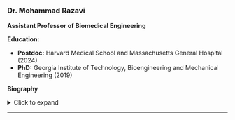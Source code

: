 ### Dr. Mohammad Razavi

**Assistant Professor of Biomedical Engineering**

**Education:**

- **Postdoc:** Harvard Medical School and Massachusetts General Hospital (2024)
- **PhD:** Georgia Institute of Technology, Bioengineering and Mechanical Engineering (2019)

**Biography**

<details> <summary>Click to expand</summary> Dr. Mohammad Razavi, Ph.D., is an Assistant Professor in the Department of Mechanical and Materials Engineering at the University of Nebraska–Lincoln (UNL). He earned his Ph.D. in Bioengineering and Mechanical Engineering from the Georgia Institute of Technology and completed a postdoctoral fellowship at Harvard Medical School and Massachusetts General Hospital before joining UNL. His research bridges engineering and biological sciences to address critical challenges in health and medicine. Dr. Razavi’s contributions have earned several awards including the American Heart Association Predoctoral Fellowship, the NIH National Research Service Award (F32) Postdoctoral Fellowship, the NIH Pathway to Independence Award (declined), and the LE&RN Young Investigator Travel Award.  </details>

---
